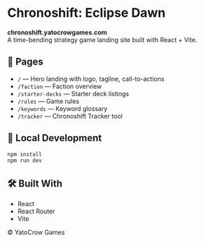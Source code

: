 # Chronoshift: Eclipse Dawn

**chronoshift.yatocrowgames.com**  
A time-bending strategy game landing site built with React + Vite.

## 🧭 Pages

- `/` — Hero landing with logo, tagline, call-to-actions
- `/faction` — Faction overview
- `/starter-decks` — Starter deck listings
- `/rules` — Game rules
- `/keywords` — Keyword glossary
- `/tracker` — Chronoshift Tracker tool

## 🚀 Local Development

```bash
npm install
npm run dev
```

## 🛠 Built With

- React
- React Router
- Vite

© YatoCrow Games
